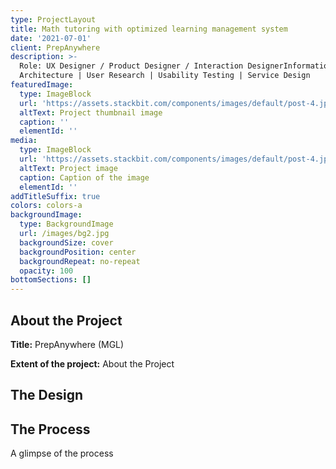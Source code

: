 ```yaml
---
type: ProjectLayout
title: Math tutoring with optimized learning management system
date: '2021-07-01'
client: PrepAnywhere
description: >-
  Role: UX Designer / Product Designer / Interaction DesignerInformation
  Architecture | User Research | Usability Testing | Service Design
featuredImage:
  type: ImageBlock
  url: 'https://assets.stackbit.com/components/images/default/post-4.jpeg'
  altText: Project thumbnail image
  caption: ''
  elementId: ''
media:
  type: ImageBlock
  url: 'https://assets.stackbit.com/components/images/default/post-4.jpeg'
  altText: Project image
  caption: Caption of the image
  elementId: ''
addTitleSuffix: true
colors: colors-a
backgroundImage:
  type: BackgroundImage
  url: /images/bg2.jpg
  backgroundSize: cover
  backgroundPosition: center
  backgroundRepeat: no-repeat
  opacity: 100
bottomSections: []
---
```

## **About the Project**

**Title:** PrepAnywhere (MGL)

**Extent of the project:** About the Project

## **The Design**

## **The Process**

A glimpse of the process
